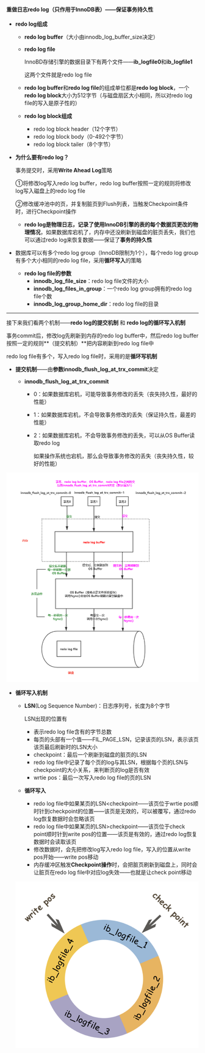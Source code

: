 #### 重做日志redo log（只作用于InnoDB表）——保证事务持久性

* **redo log组成**

  * **redo log buffer**（大小由innodb_log_buffer_size决定）

  * **redo log file**

    InnoBD存储引擎的数据目录下有两个文件——**ib_logfile0**和**ib_logfile1**

    这两个文件就是redo log file
    
  * **redo log buffer**和**redo log file**的组成单位都是**redo log block**，一个**redo log block**大小为512字节（与磁盘扇区大小相同，所以对redo log file的写入是原子性的）

  * **redo log block组成**

    * redo log block header（12个字节）
    * redo log block body（0-492个字节）
    * redo log block tailer（8个字节）




* **为什么要有redo log？**

  事务提交时，采用**Write Ahead Log**策略

  ①将修改log写入redo log buffer，redo log buffer按照一定的规则将修改log写入磁盘上的redo log file

  ②修改缓冲池中的页，并复制脏页到Flush列表，当触发Checkpoint条件时，进行Checkpoint操作

  * **redo log是物理日志，记录了使用InnoDB引擎的表的每个数据页更改的物理情况**，如果数据库宕机了，内存中还没刷新到磁盘的脏页丢失，我们也可以通过redo log来恢复数据——保证了**事务的持久性**



* 数据库可以有多个redo log group（InnoDB限制为1个），每个redo log group有多个大小相同的redo log file，采用**循环写入**的策略
  * **redo log file的参数**
    * **innodb_log_file_size**：redo log file文件的大小
    * **innodb_log_files_in_group**：一个redo log group拥有的redo log file个数
    * **innodb_log_group_home_dir**：redo log file的目录



------

接下来我们看两个机制——**redo log的提交机制**  和 **redo log的循环写入机制**

事务commit后，修改log先刷新到内存的redo log buffer中，然后redo log buffer按照一定的规则**（提交机制）**把内容刷新到redo log file中

redo log file有多个，写入redo log file时，采用的是**循环写机制**



* **提交机制**——由**参数innodb_flush_log_at_trx_commit**决定

  * **innodb_flush_log_at_trx_commit**

    * 0：如果数据库宕机，可能导致事务修改的丢失（丧失持久性，最好的性能）

    * 1：如果数据库宕机，不会导致事务修改的丢失（保证持久性，最差的性能）

    * 2：如果数据库宕机，不会导致事务修改的丢失，可以从OS Buffer读取redo log

      ​      如果操作系统也宕机，那么会导致事务修改的丢失（丧失持久性，较好的性能）



![10](../0.picture/13.png)

* **循环写入机制**

  * **LSN**(Log Sequence Number)：日志序列号，长度为8个字节

    LSN出现的位置有

    * 表示redo log file含有的字节总数
    * 每页的头部有一个值——FIL_PAGE_LSN，记录该页的LSN，表示该页该页最后刷新时的LSN大小
    * checkpoint：最后一个刷新到磁盘的脏页的LSN
    * redo log file中记录了每个页的log与其LSN，根据每个页的LSN与checkpoint的大小关系，来判断页的log是否有效
    * wrtie pos：最后一次写入redo log file的页的LSN

  * **循环写入**

    *  redo log file中如果某页的LSN<checkpoint——该页位于wrtie pos顺时针到checkpoint的位置——该页是无效的，可以被覆写，通过redo log恢复数据时会忽略该页
    * redo log file中如果某页的LSN>checkpoint——该页位于check point顺时针到write pos的位置——该页是有效的，通过redo log恢复数据时会读取该页
    * 修改数据时，会先把修改log写入redo log file，写入的位置从write pos开始——write pos移动
    * 内存缓冲区触发**Checkpoint操作**时，会把脏页刷新到磁盘上，同时会让脏页在redo log file中对应log失效——也就是让check point移动

  ![10](../0.picture/10.jpg)

  

  







